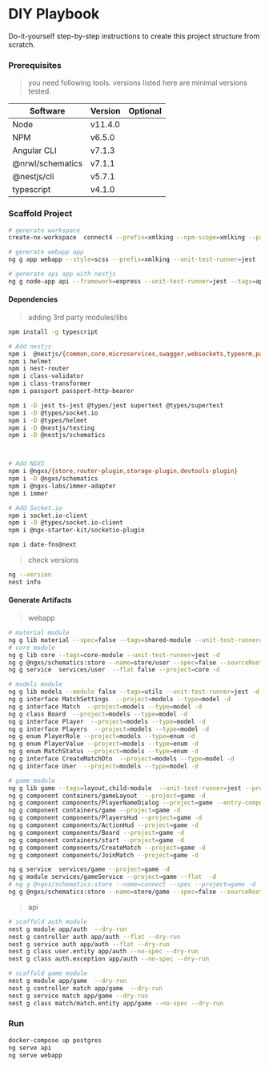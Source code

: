 # DIY Playbook

Do-it-yourself step-by-step instructions to create this project structure from scratch.

### Prerequisites

> you need following tools. versions listed here are minimal versions tested.

| Software             | Version | Optional |
| -------------------- | ------- | -------- |
| Node                 | v11.4.0 |          |
| NPM                  | v6.5.0  |          |
| Angular CLI          | v7.1.3  |          |
| @nrwl/schematics     | v7.1.1  |          |
| @nestjs/cli          | v5.7.1  |          |
| typescript           | v4.1.0  |          |



### Scaffold Project

```bash
# generate workspace
create-nx-workspace  connect4 --prefix=xmlking --npm-scope=xmlking --package-manager=npm

# generate webapp app
ng g app webapp --style=scss --prefix=xmlking --unit-test-runner=jest --e2e-test-runner=cypress --tags=app-module -- --experimental-ivy

# generate api app with nestjs
ng g node-app api --framework=express --unit-test-runner=jest --tags=api-module
```

#### Dependencies

> adding 3rd party modules/libs

```bash
npm install -g typescript

# Add nestjs
npm i  @nestjs/{common,core,microservices,swagger,websockets,typeorm,passport}
npm i helmet
npm i nest-router
npm i class-validator
npm i class-transformer
npm i passport passport-http-bearer

npm i -D jest ts-jest @types/jest supertest @types/supertest
npm i -D @types/socket.io
npm i -D @types/helmet
npm i -D @nestjs/testing
npm i -D @nestjs/schematics



# Add NGXS
npm i @ngxs/{store,router-plugin,storage-plugin,devtools-plugin}
npm i -D @ngxs/schematics
npm i @ngxs-labs/immer-adapter
npm i immer

# Add Socket.io
npm i socket.io-client
npm i -D @types/socket.io-client
npm i @ngx-starter-kit/socketio-plugin

npm i date-fns@next
```

> check versions

```bash
ng --version
nest info
```

#### Generate Artifacts

> webapp
```bash
# material module 
ng g lib material --spec=false --tags=shared-module --unit-test-runner=jest -d
# core module 
ng g lib core --tags=core-module --unit-test-runner=jest -d
ng g @ngxs/schematics:store --name=store/user --spec=false --sourceRoot=libs/core/src/lib -d
ng g service  services/user  --flat false --project=core -d

# models module 
ng g lib models --module false --tags=utils --unit-test-runner=jest -d
ng g interface MatchSettings  --project=models --type=model -d
ng g interface Match  --project=models --type=model -d
ng g class Board  --project=models --type=model -d
ng g interface Player  --project=models --type=model -d
ng g interface Players  --project=models --type=model -d
ng g enum PlayerRole --project=models --type=enum -d
ng g enum PlayerValue --project=models --type=enum -d
ng g enum MatchStatus --project=models --type=enum -d
ng g interface CreateMatchDto  --project=models --type=model -d
ng g interface User  --project=models --type=model -d

# game module 
ng g lib game --tags=layout,child-module  --unit-test-runner=jest --prefix=ngx  -d
ng g component containers/gameLayout  --project=game -d
ng g component components/PlayerNameDialog --project=game --entry-component -d
ng g component containers/game --project=game -d
ng g component components/PlayersHud --project=game -d
ng g component components/ActionHud --project=game -d
ng g component components/Board --project=game -d
ng g component containers/start --project=game -d
ng g component components/CreateMatch --project=game -d
ng g component components/JoinMatch --project=game -d

ng g service  services/game --project=game -d
ng g module services/gameService --project=game --flat  -d
# ng g @ngxs/schematics:store --name=connect --spec --project=game -d
ng g @ngxs/schematics:store --name=store/game --spec=false --sourceRoot=libs/game/src/lib -d
```

> api
```bash
# scaffold auth module
nest g module app/auth  --dry-run
nest g controller auth app/auth --flat --dry-run
nest g service auth app/auth --flat --dry-run
nest g class user.entity app/auth --no-spec --dry-run
nest g class auth.exception app/auth --no-spec --dry-run

# scaffold game module
nest g module app/game  --dry-run
nest g controller match app/game  --dry-run
nest g service match app/game --dry-run
nest g class match/match.entity app/game --no-spec --dry-run
```


### Run
```bash
docker-compose up postgres
ng serve api
ng serve webapp
```
